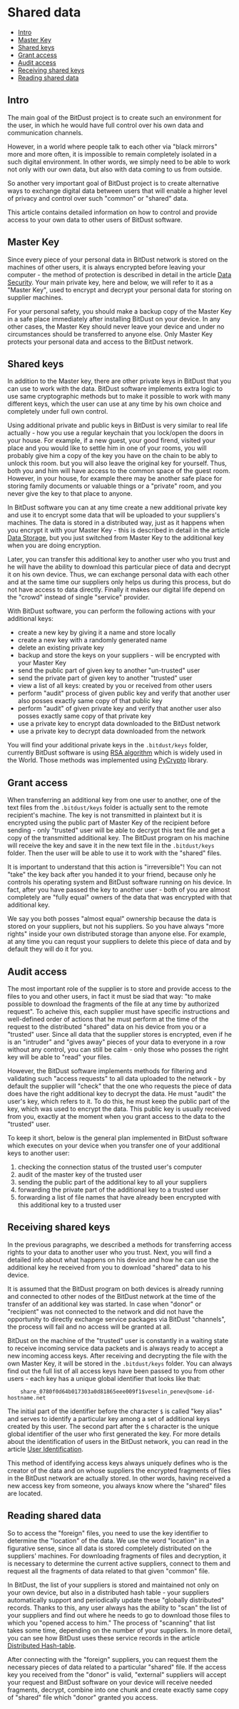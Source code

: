 ﻿# Shared data


* [Intro](#intro)
* [Master Key](#master-key)
* [Shared keys](#shared-keys)
* [Grant access](#grant-access)
* [Audit access](#audit-access)
* [Receiving shared keys](#receiving-shared-keys)
* [Reading shared data](#reading-shared-data)



## Intro

The main goal of the BitDust project is to create such an environment for the user, in which he would have full control over his own data and communication channels.

However, in a world where people talk to each other via "black mirrors" more and more often, it is impossible to remain completely isolated in a such digital environment. In other words, we simply need to be able to work not only with our own data, but also with data coming to us from outside.

So another very important goal of BitDust project is to create alternative ways to exchange digital data between users that will enable a higher level of privacy and control over such "common" or "shared" data.

This article contains detailed information on how to control and provide access to your own data to other users of BitDust software.


## Master Key

Since every piece of your personal data in BitDust network is stored on the machines of other users, it is always encrypted before leaving your computer - the method of protection is described in detail in the article [Data Security](security.md). Your main private key, here and below, we will refer to it as a "Master Key", used to encrypt and decrypt your personal data for storing on supplier machines.

For your personal safety, you should make a backup copy of the Master Key in a safe place immediately after installing BitDust on your device. In any other cases, the Master Key should never leave your device and under no circumstances should be transferred to anyone else. Only Master Key protects your personal data and access to the BitDust network.


## Shared keys

In addition to the Master key, there are other private keys in BitDust that you can use to work with the data. BitDust software implements extra logic to use same cryptographic methods but to make it possible to work with many different keys, which the user can use at any time by his own choice and completely under full own control.

Using additional private and public keys in BitDust is very similar to real life actually - how you use a regular keychain that you lock/open the doors in your house. For example, if a new guest, your good firend, visited your place and you would like to settle him in one of your rooms, you will probably give him a copy of the key you have on the chain to be ably to unlock this room. but you will also leave the original key for yourself. Thus, both you and him will have access to the common space of the guest room. However, in your house, for example there may be another safe place for storing family documents or valuable things or a "private" room, and you never give the key to that place to anyone.

In BitDust software you can at any time create a new additional private key and use it to encrypt some data that will be uploaded to your suppliers's machines. The data is stored in a distributed way, just as it happens when you encrypt it with your Master Key - this is described in detail in the article [Data Storage](storage.md), but you just switched from Master Key to the additional key when you are doing encryption.

Later, you can transfer this additional key to another user who you trust and he will have the ability to download this particular piece of data and decrypt it on his own device. Thus, we can exchange personal data with each other and at the same time our suppliers only helps us during this process, but do not have access to data directly. Finally it makes our digital life depend on the "crowd" instead of single "service" provider. 

With BitDust software, you can perform the following actions with your additional keys:


* create a new key by giving it a name and store locally
* create a new key with a randomly generated name
* delete an existing private key
* backup and store the keys on your suppliers - will be encrypted with your Master Key
* send the public part of given key to another "un-trusted" user
* send the private part of given key to another "trusted" user
* view a list of all keys: created by you or received from other users
* perform "audit" process of given public key and verify that another user also posses exactly same copy of that public key
* perform "audit" of given private key and verify that another user also posses exactly same copy of that private key
* use a private key to encrypt data downloaded to the BitDust network
* use a private key to decrypt data downloaded from the network


You will find your additional private keys in the `.bitdust/keys` folder,
currently BitDust software is using [RSA algorithm](https://en.wikipedia.org/wiki/RSA_(cryptosystem)) which is widely used in the World.
Those methods was implemented using [PyCrypto](https://pypi.org/project/pycrypto/) library.



## Grant access

When transferring an additional key from one user to another, one of the text files from the `.bitdust/keys` folder is actually sent to the remote recipient's machine. The key is not transmitted in plaintext but it is encrypted using the public part of Master Key of the recipient before sending - only "trusted" user will be able to decrypt this text file and get a copy of the transmitted additional key. The BitDust program on his machine will receive the key and save it in the new text file in the `.bitdust/keys` folder. Then the user will be able to use it to work with the "shared" files.

It is important to understand that this action is "irreversible"! You can not "take" the key back after you handed it to your friend, because only he controls his operating system and BitDust software running on his device. In fact, after you have passed the key to another user - both of you are almost completely are "fully equal" owners of the data that was encrypted with that additional key.

We say you both posses "almost equal" ownership because the data is stored on your suppliers, but not his suppliers. So you have always "more rights" inside your own distributed storage than anyone else. For example, at any time you can requst your suppliers to delete this piece of data and by default they will do it for you.



## Audit access

The most important role of the supplier is to store and provide access to the files to you and other users, in fact it must be siad that way: "to make possible to download the fragments of the file at any time by authorized request". To acheive this, each supplier must have specific instructions and well-defined order of actions that he must perform at the time of the request to the distributed "shared" data on his device from you or a "trusted" user. Since all data that the supplier stores is encrypted, even if he is an "intruder" and "gives away" pieces of your data to everyone in a row without any control, you can still be calm - only those who posses the right key will be able to "read" your files.

However, the BitDust software implements methods for filtering and validating such "access requests" to all data uploaded to the network - by default the supplier will "check" that the one who requests the piece of data does have the right additional key to decrypt the data. He must "audit" the user's key, which refers to it. To do this, he must keep the public part of the key, which was used to encrypt the data. This public key is usually received from you, exactly at the moment when you grant access to the data to the "trusted" user.

To keep it short, below is the general plan implemented in BitDust software which executes on your device when you transfer one of your additional keys to another user:


1. checking the connection status of the trusted user's computer
2. audit of the master key of the trusted user
3. sending the public part of the additional key to all your suppliers
4. forwarding the private part of the additional key to a trusted user
5. forwarding a list of file names that have already been encrypted with this additional key to a trusted user



## Receiving shared keys

In the previous paragraphs, we described a methods for transferring access rights to your data to another user who you trust. Next, you will find a detailed info about what happens on his device and how he can use the additional key he received from you to download "shared" data to his device.

It is assumed that the BitDust program  on both devices is already running and connected to other nodes of the BitDust network at the time of the transfer of an additional key was started. In case when "donor" or "recipient" was not connected to the network and did not have the opportunity to directly exchange service packages via BitDust "channels", the process will fail and no access will be granted at all.

BitDust on the machine of the "trusted" user is constantly in a waiting state to receive incoming service data packets and is always ready to accept a new incoming access keys. After receiving and decrypting the file with the own Master Key, it will be stored in the `.bitdust/keys` folder. You can always find out the full list of all access keys have been passed to you from other users - each key has a unique global identifier that looks like that:

        share_0780f0d64b017303a0d81865eee009f1$veselin_penev@some-id-hostname.net


The initial part of the identifier before the character `$` is called "key alias" and serves to identify a particular key among a set of additional keys created by this user. The second part after the `$` character is the unique global identifier of the user who first generated the key. For more details about the identification of users in the BitDust network, you can read in the article [User Identification](identities.md).

This method of identifying access keys always uniquely defines who is the creator of the data and on whose suppliers the encrypted fragments of files in the BitDust network are actually stored. In other words, having received a new access key from someone, you always know where the "shared" files are located.



## Reading shared data

So to access the "foreign" files, you need to use the key identifier to determine the "location" of the data. We use the word "location" in a figurative sense, since all data is stored completely distributed on the suppliers' machines. For downloading fragments of files and decryption, it is necessary to determine the current active suppliers, connect to them and request all the fragments of data related to that given "common" file.

In BitDust, the list of your suppliers is stored and maintained not only on your own device, but also in a distributed hash table - your suppliers automatically support and periodically update these "globally distributed" records. Thanks to this, any user always has the ability to "scan" the list of your suppliers and find out where he needs to go to download those files to which you "opened access to him." The process of "scanning" that list takes some time, depending on the number of your suppliers. In more detail, you can see how BitDust uses these service records in the article [Distributed Hash-table](dht.md).

After connecting with the "foreign" suppliers, you can request them the necessary pieces of data related to a particular "shared" file. If the access key you received from the "donor" is valid, "external" suppliers will accept your request and BitDust software on your device will receive needed fragments, decrypt, combine into one chunk and create exactly same copy of "shared" file which "donor" granted you access.



<div class=fbcomments markdown="1">
</div
